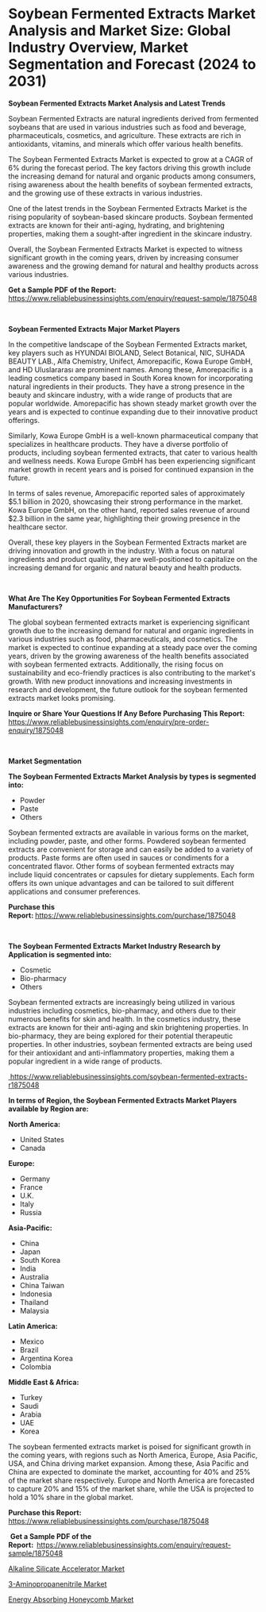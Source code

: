 <p><h1>Soybean Fermented Extracts Market Analysis and Market Size: Global Industry Overview, Market Segmentation and Forecast (2024 to 2031)</h1></p><p><strong>Soybean Fermented Extracts Market Analysis and Latest Trends</strong></p>
<p><p>Soybean Fermented Extracts are natural ingredients derived from fermented soybeans that are used in various industries such as food and beverage, pharmaceuticals, cosmetics, and agriculture. These extracts are rich in antioxidants, vitamins, and minerals which offer various health benefits.</p><p>The Soybean Fermented Extracts Market is expected to grow at a CAGR of 6% during the forecast period. The key factors driving this growth include the increasing demand for natural and organic products among consumers, rising awareness about the health benefits of soybean fermented extracts, and the growing use of these extracts in various industries.</p><p>One of the latest trends in the Soybean Fermented Extracts Market is the rising popularity of soybean-based skincare products. Soybean fermented extracts are known for their anti-aging, hydrating, and brightening properties, making them a sought-after ingredient in the skincare industry.</p><p>Overall, the Soybean Fermented Extracts Market is expected to witness significant growth in the coming years, driven by increasing consumer awareness and the growing demand for natural and healthy products across various industries.</p></p>
<p><strong>Get a Sample PDF of the Report:&nbsp;</strong> <a href="https://www.reliablebusinessinsights.com/enquiry/request-sample/1875048">https://www.reliablebusinessinsights.com/enquiry/request-sample/1875048</a></p>
<p>&nbsp;</p>
<p><strong>Soybean Fermented Extracts Major Market Players</strong></p>
<p><p>In the competitive landscape of the Soybean Fermented Extracts market, key players such as HYUNDAI BIOLAND, Select Botanical, NIC, SUHADA BEAUTY LAB., Alfa Chemistry, Unifect, Amorepacific, Kowa Europe GmbH, and HD Uluslararası are prominent names. Among these, Amorepacific is a leading cosmetics company based in South Korea known for incorporating natural ingredients in their products. They have a strong presence in the beauty and skincare industry, with a wide range of products that are popular worldwide. Amorepacific has shown steady market growth over the years and is expected to continue expanding due to their innovative product offerings.</p><p>Similarly, Kowa Europe GmbH is a well-known pharmaceutical company that specializes in healthcare products. They have a diverse portfolio of products, including soybean fermented extracts, that cater to various health and wellness needs. Kowa Europe GmbH has been experiencing significant market growth in recent years and is poised for continued expansion in the future.</p><p>In terms of sales revenue, Amorepacific reported sales of approximately $5.1 billion in 2020, showcasing their strong performance in the market. Kowa Europe GmbH, on the other hand, reported sales revenue of around $2.3 billion in the same year, highlighting their growing presence in the healthcare sector.</p><p>Overall, these key players in the Soybean Fermented Extracts market are driving innovation and growth in the industry. With a focus on natural ingredients and product quality, they are well-positioned to capitalize on the increasing demand for organic and natural beauty and health products.</p></p>
<p>&nbsp;</p>
<p><strong>What Are The Key Opportunities For Soybean Fermented Extracts Manufacturers?</strong></p>
<p><p>The global soybean fermented extracts market is experiencing significant growth due to the increasing demand for natural and organic ingredients in various industries such as food, pharmaceuticals, and cosmetics. The market is expected to continue expanding at a steady pace over the coming years, driven by the growing awareness of the health benefits associated with soybean fermented extracts. Additionally, the rising focus on sustainability and eco-friendly practices is also contributing to the market's growth. With new product innovations and increasing investments in research and development, the future outlook for the soybean fermented extracts market looks promising.</p></p>
<p><strong>Inquire or Share Your Questions If Any Before Purchasing This Report:</strong> <a href="https://www.reliablebusinessinsights.com/enquiry/pre-order-enquiry/1875048">https://www.reliablebusinessinsights.com/enquiry/pre-order-enquiry/1875048</a></p>
<p>&nbsp;</p>
<p><strong>Market Segmentation</strong></p>
<p><strong>The Soybean Fermented Extracts Market Analysis by types is segmented into:</strong></p>
<p><ul><li>Powder</li><li>Paste</li><li>Others</li></ul></p>
<p><p>Soybean fermented extracts are available in various forms on the market, including powder, paste, and other forms. Powdered soybean fermented extracts are convenient for storage and can easily be added to a variety of products. Paste forms are often used in sauces or condiments for a concentrated flavor. Other forms of soybean fermented extracts may include liquid concentrates or capsules for dietary supplements. Each form offers its own unique advantages and can be tailored to suit different applications and consumer preferences.</p></p>
<p><strong>Purchase this Report:&nbsp;</strong><a href="https://www.reliablebusinessinsights.com/purchase/1875048">https://www.reliablebusinessinsights.com/purchase/1875048</a></p>
<p>&nbsp;</p>
<p><strong>The Soybean Fermented Extracts Market Industry Research by Application is segmented into:</strong></p>
<p><ul><li>Cosmetic</li><li>Bio-pharmacy</li><li>Others</li></ul></p>
<p><p>Soybean fermented extracts are increasingly being utilized in various industries including cosmetics, bio-pharmacy, and others due to their numerous benefits for skin and health. In the cosmetics industry, these extracts are known for their anti-aging and skin brightening properties. In bio-pharmacy, they are being explored for their potential therapeutic properties. In other industries, soybean fermented extracts are being used for their antioxidant and anti-inflammatory properties, making them a popular ingredient in a wide range of products.</p></p>
<p><a href="https://www.reliablebusinessinsights.com/soybean-fermented-extracts-r1875048">&nbsp;https://www.reliablebusinessinsights.com/soybean-fermented-extracts-r1875048</a></p>
<p><strong>In terms of Region, the Soybean Fermented Extracts Market Players available by Region are:</strong></p>
<p>
    <p> <strong> North America: </strong>
        <ul>
            <li>United States</li>
            <li>Canada</li>
        </ul>
        </p> 
    <p> <strong> Europe: </strong>
        <ul>
            <li>Germany</li>
            <li>France</li>
            <li>U.K.</li>
            <li>Italy</li>
            <li>Russia</li>
        </ul>
        </p> 
    <p> <strong> Asia-Pacific: </strong>
        <ul>
            <li>China</li>
            <li>Japan</li>
            <li>South Korea</li>
            <li>India</li>
            <li>Australia</li>
            <li>China Taiwan</li>
            <li>Indonesia</li>
            <li>Thailand</li>
            <li>Malaysia</li>
        </ul>
        </p> 
    <p> <strong> Latin America: </strong>
        <ul>
            <li>Mexico</li>
            <li>Brazil</li>
            <li>Argentina Korea</li>
            <li>Colombia</li>
        </ul>
        </p> 
    <p> <strong> Middle East & Africa: </strong>
        <ul>
            <li>Turkey</li>
            <li>Saudi</li>
            <li>Arabia</li>
            <li>UAE</li>
            <li>Korea</li>
        </ul>
    </p>
    </p>
<p><p>The soybean fermented extracts market is poised for significant growth in the coming years, with regions such as North America, Europe, Asia Pacific, USA, and China driving market expansion. Among these, Asia Pacific and China are expected to dominate the market, accounting for 40% and 25% of the market share respectively. Europe and North America are forecasted to capture 20% and 15% of the market share, while the USA is projected to hold a 10% share in the global market.</p></p>
<p><strong>Purchase this Report: </strong><a href="https://www.reliablebusinessinsights.com/purchase/1875048">https://www.reliablebusinessinsights.com/purchase/1875048</a></p>
<p>&nbsp;<strong>Get a Sample PDF of the Report:&nbsp;&nbsp;</strong><a href="https://www.reliablebusinessinsights.com/enquiry/request-sample/1875048">https://www.reliablebusinessinsights.com/enquiry/request-sample/1875048</a></p>
<p><strong></strong></p>
<p><p><a href="https://github.com/lbird53714/Market-Research-Report-List-5/blob/main/alkaline-silicate-accelerator-market.md">Alkaline Silicate Accelerator Market</a></p><p><a href="https://github.com/dringals/Market-Research-Report-List-4/blob/main/3-aminopropanenitrile-market.md">3-Aminopropanenitrile Market</a></p><p><a href="https://github.com/mharielmesa/Market-Research-Report-List-3/blob/main/energy-absorbing-honeycomb-market.md">Energy Absorbing Honeycomb Market</a></p></p>